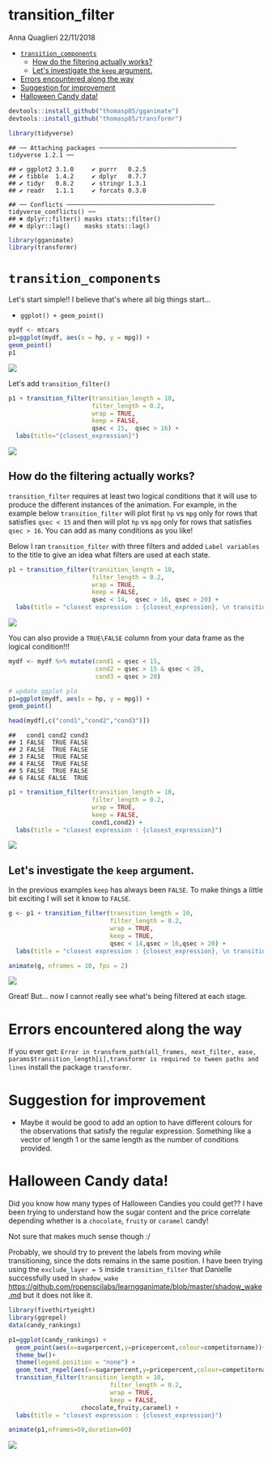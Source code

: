 transition\_filter
================
Anna Quaglieri
22/11/2018

-   [`transition_components`](#transition_components)
    -   [How do the filtering actually works?](#how-do-the-filtering-actually-works)
    -   [Let's investigate the `keep` argument.](#lets-investigate-the-keep-argument.)
-   [Errors encountered along the way](#errors-encountered-along-the-way)
-   [Suggestion for improvement](#suggestion-for-improvement)
-   [Halloween Candy data!](#halloween-candy-data)

``` r
devtools::install_github("thomasp85/gganimate")
devtools::install_github("thomasp85/transformr")
```

``` r
library(tidyverse)
```

    ## ── Attaching packages ────────────────────────────────────── tidyverse 1.2.1 ──

    ## ✔ ggplot2 3.1.0     ✔ purrr   0.2.5
    ## ✔ tibble  1.4.2     ✔ dplyr   0.7.7
    ## ✔ tidyr   0.8.2     ✔ stringr 1.3.1
    ## ✔ readr   1.1.1     ✔ forcats 0.3.0

    ## ── Conflicts ───────────────────────────────────────── tidyverse_conflicts() ──
    ## ✖ dplyr::filter() masks stats::filter()
    ## ✖ dplyr::lag()    masks stats::lag()

``` r
library(gganimate)
library(transformr)
```

`transition_components`
=======================

Let's start simple!! I believe that's where all big things start...

-   `ggplot() + geom_point()`

``` r
mydf <- mtcars
p1=ggplot(mydf, aes(x = hp, y = mpg)) +
geom_point()
p1
```

![](transition_filter_files/figure-markdown_github/unnamed-chunk-3-1.png)

Let's add `transition_filter()`

``` r
p1 + transition_filter(transition_length = 10, 
                       filter_length = 0.2, 
                       wrap = TRUE, 
                       keep = FALSE,
                       qsec < 15,  qsec > 16) +
  labs(title="{closest_expression}")
```

![](transition_filter_files/figure-markdown_github/unnamed-chunk-4-1.gif)

How do the filtering actually works?
------------------------------------

`transition_filter` requires at least two logical conditions that it will use to produce the different instances of the animation. For example, in the example below `transition_filter` will plot first `hp` vs `mpg` only for rows that satisfies `qsec < 15` and then will plot `hp` vs `mpg` only for rows that satisfies `qsec > 16`. You can add as many conditions as you like!

Below I ran `transition_filter` with three filters and added `Label variables` to the title to give an idea what filters are used at each state.

``` r
p1 + transition_filter(transition_length = 10, 
                       filter_length = 0.2, 
                       wrap = TRUE, 
                       keep = FALSE,
                       qsec < 14,  qsec > 16, qsec > 20) + 
  labs(title = "closest expression : {closest_expression}, \n transitioning : {transitioning}, \n closest_filter : {closest_filter}")
```

![](transition_filter_files/figure-markdown_github/unnamed-chunk-5-1.gif)

You can also provide a `TRUE\FALSE` column from your data frame as the logical condition!!!

``` r
mydf <- mydf %>% mutate(cond1 = qsec < 15,
                        cond2 = qsec > 15 & qsec < 20,
                        cond3 = qsec > 20)

# update ggplot plo
p1=ggplot(mydf, aes(x = hp, y = mpg)) +
geom_point()

head(mydf[,c("cond1","cond2","cond3")])
```

    ##   cond1 cond2 cond3
    ## 1 FALSE  TRUE FALSE
    ## 2 FALSE  TRUE FALSE
    ## 3 FALSE  TRUE FALSE
    ## 4 FALSE  TRUE FALSE
    ## 5 FALSE  TRUE FALSE
    ## 6 FALSE FALSE  TRUE

``` r
p1 + transition_filter(transition_length = 10, 
                       filter_length = 0.2, 
                       wrap = TRUE, 
                       keep = FALSE,
                       cond1,cond2) + 
  labs(title = "closest expression : {closest_expression}")
```

![](transition_filter_files/figure-markdown_github/unnamed-chunk-7-1.gif)

Let's investigate the `keep` argument.
--------------------------------------

In the previous examples `keep` has always been `FALSE`. To make things a little bit exciting I will set it know to `FALSE`.

``` r
g <- p1 + transition_filter(transition_length = 10, 
                            filter_length = 0.2, 
                            wrap = TRUE, 
                            keep = TRUE,
                            qsec < 14,qsec > 16,qsec > 20) + 
  labs(title = "closest expression : {closest_expression}, \n transitioning : {transitioning}, \n closest_filter : {closest_filter}")

animate(g, nframes = 10, fps = 2)
```

![](transition_filter_files/figure-markdown_github/unnamed-chunk-8-1.gif)

Great! But... now I cannot really see what's being filtered at each stage.

Errors encountered along the way
================================

If you ever get: `Error in transform_path(all_frames, next_filter, ease, params$transition_length[i],transformr is required to tween paths and lines` install the package `transformr`.

Suggestion for improvement
==========================

-   Maybe it would be good to add an option to have different colours for the observations that satisfy the regular expression. Something like a vector of length 1 or the same length as the number of conditions provided.

Halloween Candy data!
=====================

Did you know how many types of Halloween Candies you could get?? I have been trying to understand how the sugar content and the price correlate depending whether is a `chocolate`, `fruity` or `caramel` candy!

Not sure that makes much sense though :/

Probably, we should try to prevent the labels from moving while transitioning, since the dots remains in the same position. I have been trying using the `exclude_layer = 5` inside `transition_filter` that Danielle successfully used in `shadow_wake` <https://github.com/ropenscilabs/learngganimate/blob/master/shadow_wake.md> but it does not like it.

``` r
library(fivethirtyeight)
library(ggrepel)
data(candy_rankings)

p1=ggplot(candy_rankings) + 
  geom_point(aes(x=sugarpercent,y=pricepercent,colour=competitorname))+
  theme_bw()+
  theme(legend.position = "none") +
  geom_text_repel(aes(x=sugarpercent,y=pricepercent,colour=competitorname,label=competitorname)) +
  transition_filter(transition_length = 10, 
                            filter_length = 0.2, 
                            wrap = TRUE, 
                            keep = FALSE,
                    chocolate,fruity,caramel) + 
  labs(title = "closest expression : {closest_expression}")

animate(p1,nframes=50,duration=60)
```

![](transition_filter_files/figure-markdown_github/unnamed-chunk-9-1.gif)
